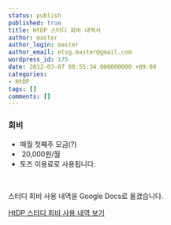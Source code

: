 ```yaml
---
status: publish
published: true
title: HtDP 스터디 회비 내역서
author: master
author_login: master
author_email: etsg.master@gmail.com
wordpress_id: 175
date: 2012-03-07 00:55:34.000000000 +09:00
categories: 
- HtDP
tags: []
comments: []
---
```

<h3>회비</h3>
<ul>
	<li>매월 첫째주 모금(?)</li>
	<li> 20,000원/월</li>
	<li>토즈 이용료로 사용됩니다.</li>
</ul>
&nbsp;

스터디 회비 사용 내역을 Google Docs로 옮겼습니다.

<a href="http://goo.gl/7RMhl">HtDP 스터디 회비 사용 내역 보기</a>

